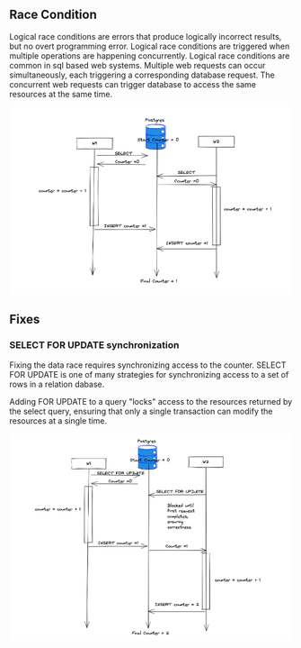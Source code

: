 ## Race Condition
Logical race conditions are errors that produce logically incorrect results, but no overt programming error. Logical race conditions are triggered when multiple operations are happening concurrently. Logical race conditions are common in sql based web systems. Multiple web requests can occur simultaneously, each triggering a corresponding database request. The concurrent web requests can trigger database to access the same resources at the same time.

![Race Condition Pic](./pics/raceConditionPic.png)

## Fixes

### SELECT FOR UPDATE synchronization
Fixing the data race requires synchronizing access to the counter. SELECT FOR UPDATE is one of many strategies for synchronizing access to a set of rows in a relation dabase.

Adding FOR UPDATE to a query "locks" access to the resources returned by the select query, ensuring that only a single transaction can modify the resources at a single time.

![SELECT FOR UPDATE method](./pics/selectForUpdateMethod.png)